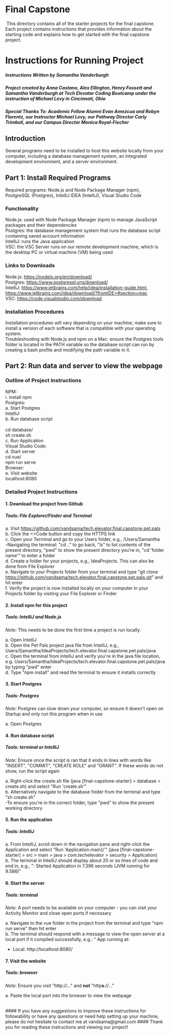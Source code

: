 # Final Capstone
​
This directory contains all of the starter projects for the final capstone. Each project contains instructions that provides information about the starting code and explains how to get started with the final capstone project. 

# Instructions for Running Project
##### Instructions Written by Samantha Vanderburgh
##### Project created by Anna Castano, Alex Ellington, Henry Fossett and Samantha Vanderburgh at Tech Elevator Coding Bootcamp under the instruction of Michael Levy in Cincinnati, Ohio
##### Special Thanks To: Academic Fellow Alumni Evan Amezcua and Robyn Florentz, our Instructor Michael Levy, our Pathway Director Carly Trimboli, and our Campus Director Monica Royal-Fischer

## Introduction
Several programs need to be installed to host this website locally from your computer, including a database management system, an integrated development environment, and a server environment.

## Part 1: Install Required Programs
Required programs: Node.js and Node Package Manager (npm), PostgreSQL (Postgres), IntelliJ IDEA (IntelliJ), Visual Studio Code

### Functionality 
Node.js: used with Node Package Manager (npm) to manage JavaScript packages and their dependencies <br />
Postgres: the database management system that runs the database script containing saved account information <br />
IntelliJ: runs the Java application <br />
VSC: the VSC Server runs on our remote development machine, which is the desktop PC or virtual machine (VM) being used

### Links to Downloads
Node.js: https://nodejs.org/en/download/ <br />
Postgres: https://www.postgresql.org/download/ <br />
IntelliJ: https://www.jetbrains.com/help/idea/installation-guide.html, https://www.jetbrains.com/idea/download/?fromIDE=#section=mac <br />
VSC: https://code.visualstudio.com/download

### Installation Procedures
Installation procedures will vary depending on your machine; make sure to install a version of each software that is compatible with your operating system. <br />
Troubleshooting with Node.js and npm on a Mac: ensure the Postgres tools folder is located in the PATH variable so the database script can run by creating a bash profile and modifying the path variable in it.

## Part 2: Run data and server to view the webpage

### Outline of Project Instructions
NPM: <br />
  i. install npm <br />
Postgres: <br />
	a. Start Postgres <br />
IntelliJ: <br />
	b. Run database script <br />		
		cd database/ <br />
		sh create.sh <br />
	c. Run Application <br />
Visual Studio Code: <br />
	d. Start server <br />
		cd vue/ <br />
		npm run serve <br />
Browser: <br />
	e. Visit website <br />
		localhost:8080

### Detailed Project Instructions
#### 1. Download the project from Github
##### Tools: File Explorer/Finder and Terminal

a. Visit https://github.com/vandsama/tech.elevator.final.capstone.pet.pals <br />
b. Click the <>Code button and copy the HTTPS link <br />
c. Open your Terminal and go to your Users folder, e.g., /Users/Samantha <br />
-Navigating the terminal: "cd .." to go back, "ls" to list contents of the present directory, "pwd" to show the present directory you're in, "cd 'folder name'" to enter a folder <br />
d. Create a folder for your projects, e.g., IdeaProjects. This can also be done from File Explorer <br />
e. Navigate to your Projects folder from your terminal and type "git clone https://github.com/vandsama/tech.elevator.final.capstone.pet.pals.git" and hit enter <br />
f. Verify the project is now installed locally on your computer in your Projects folder by visiting your File Explorer or Finder

#### 2. Install npm for this project 
##### Tools: IntelliJ and Node.js
*Note:* This needs to be done the first time a project is run locally. 
    
a. Open IntelliJ <br />
b. Open the Pet Pals project java file from IntelliJ, e.g., Users/Samantha/IdeaProjects/tech.elevator.final.capstone.pet.pals/java <br />
c. Open the terminal from IntelliJ and verify you're in the java file location, e.g. Users/Samantha/IdeaProjects/tech.elevator.final.capstone.pet.pals/java by typing "pwd" enter <br />
d. Type "npm install" and read the terminal to ensure it installs correctly

#### 3. Start Postgres
##### Tools: Postgres
*Note:* Postgres can slow down your computer, so ensure it doesn't open on Startup and only run this program when in use
    
a. Open Postgres 
    
#### 4. Run database script
##### Tools: terminal or IntelliJ
*Note:* Ensure once the script is ran that it ends in lines with words like "INSERT", "COMMIT", "CREATE ROLE" and "GRANT". If these words do not show, run the script again
    
a. Right-click the create.sh file (java [final-capstone-starter] > database > create.sh) and select "Run 'create.sh'" <br />
b. Alternatively navigate to the database folder from the terminal and type "sh create.sh" <br />
-To ensure you're in the correct folder, type "pwd" to show the present working directory

#### 5. Run the application
##### Tools: IntelliJ

a. From IntelliJ, scroll down in the navigation pane and right-click the Application and select "Run 'Application.main()'" (java [final-capstone-starter] > src > main > java > com.techelevator > security > Application) <br />
b. The terminal in IntelliJ should display about 20 or so lines of code and end in, e.g., ": Started Application in 7.396 seconds (JVM running for 9.586)"

#### 6. Start the server
##### Tools: terminal
*Note:* A port needs to be available on your computer - you can visit your Activity Monitor and close open ports if necessary
    
a. Navigate to the vue folder in the project from the terminal and type "npm run serve" then hit enter <br />
b. The terminal should respond with a message to view the open server at a local port if it compiled successfully, e.g.: "  App running at:
  - Local:   http://localhost:8080/ 

#### 7. Visit the website
##### Tools: browser
*Note:* Ensure you visit "http://..." and **not** "http**s**://..."
    
a. Paste the local port into the browser to view the webpage

 <br />
#### If you have any suggestions to improve these instructions for followability or have any questions or need help setting up your machine, please do not hesitate to contact me at vandsama@gmail.com
#### Thank you for reading these instructions and viewing our project!


